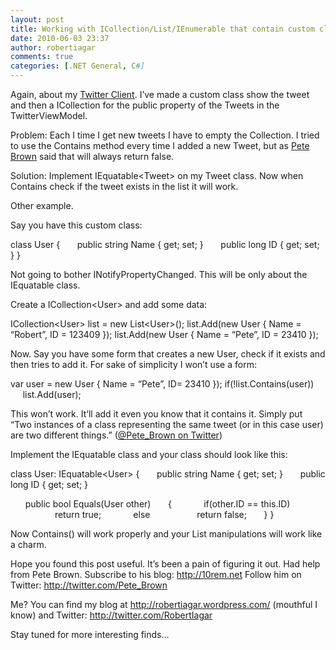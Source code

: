 ```yaml
---
layout: post
title: Working with ICollection/List/IEnumerable that contain custom classes
date: 2010-06-03 23:37
author: robertiagar
comments: true
categories: [.NET General, C#]
---
```

Again, about my <a href="http://xbladegraphix.co.cc/TwitBy">Twitter Client</a>. I’ve made a custom class show the tweet and then a ICollection for the public property of the Tweets in the TwitterViewModel.

<!--more-->

Problem: Each I time I get new tweets I have to empty the Collection. I tried to use the Contains method every time I added a new Tweet, but as <a href="http://10rem.net">Pete Brown</a> said that will always return false.

Solution: Implement IEquatable&lt;Tweet&gt; on my Tweet class. Now when Contains check if the tweet exists in the list it will work.

Other example.

Say you have this custom class:

class User
{
      public string Name { get; set; }
      public long ID { get; set; }
}

Not going to bother INotifyPropertyChanged. This will be only about the IEquatable class.

Create a ICollection&lt;User&gt; and add some data:

ICollection&lt;User&gt; list = new List&lt;User&gt;();
list.Add(new User { Name = “Robert”, ID = 123409 });
list.Add(new User { Name = “Pete”, ID = 23410 });

Now. Say you have some form that creates a new User, check if it exists and then tries to add it. For sake of simplicity I won’t use a form:

var user = new User { Name = “Pete”, ID= 23410 });
if(!list.Contains(user))
     list.Add(user);

This won’t work. It’ll add it even you know that it contains it. Simply put “Two instances of a class representing the same tweet (or in this case user) are two different things.” (<a href="http://twitter.com/Pete_Brown/status/15341247123">@Pete_Brown on Twitter</a>)

Implement the IEquatable class and your class should look like this:

class User: IEquatable&lt;User&gt;
{
      public string Name { get; set; }
      public long ID { get; set; }

      public bool Equals(User other)
      {
            if(other.ID == this.ID)
                  return true;
            else
                  return false;
      }
}

Now Contains() will work properly and your List manipulations will work like a charm.

Hope you found this post useful. It’s been a pain of figuring it out. Had help from Pete Brown.
Subscribe to his blog: <a href="http://10rem.net">http://10rem.net</a>
Follow him on Twitter: <a href="http://twitter.com/Pete_Brown">http://twitter.com/Pete_Brown</a>

Me? You can find my blog at <a href="http://robertiagar.wordpress.com/">http://robertiagar.wordpress.com/</a> (mouthful I know) and Twitter: <a href="http://twitter.com/RobertIagar">http://twitter.com/RobertIagar</a>

Stay tuned for more interesting finds…
